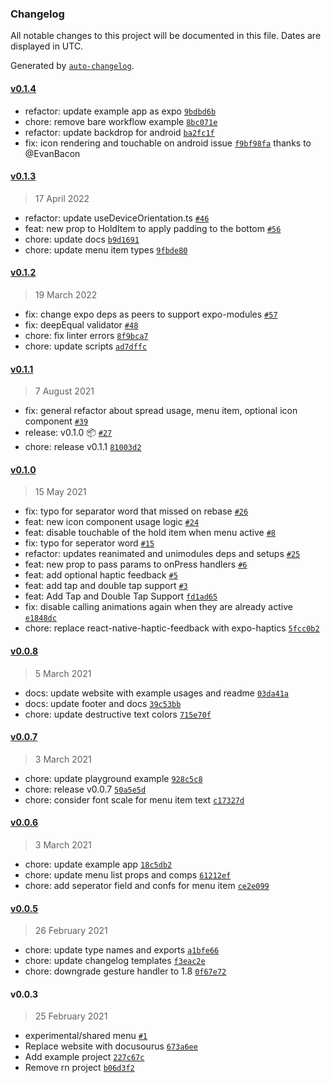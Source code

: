 ### Changelog

All notable changes to this project will be documented in this file. Dates are displayed in UTC.

Generated by [`auto-changelog`](https://github.com/CookPete/auto-changelog).

#### [v0.1.4](https://github.com/enesozturk/react-native-hold-menu/compare/v0.1.3...v0.1.4)

- refactor: update example app as expo [`9bdbd6b`](https://github.com/enesozturk/react-native-hold-menu/commit/9bdbd6bf1261896e54bae58ec50af0d925c57a70)
- chore: remove bare workflow example [`8bc071e`](https://github.com/enesozturk/react-native-hold-menu/commit/8bc071e2c5020361a9c7d9b402dd0cd6c4be9479)
- refactor: update backdrop for android [`ba2fc1f`](https://github.com/enesozturk/react-native-hold-menu/commit/ba2fc1f272c9b52f87e89a0d802a9525136ed5a5)
- fix: icon rendering and touchable on android issue [`f9bf98fa`](https://github.com/enesozturk/react-native-hold-menu/commit/f9b98fa533ec5186df52a7c8f87656007e2ebbac) thanks to @EvanBacon

#### [v0.1.3](https://github.com/enesozturk/react-native-hold-menu/compare/v0.1.2...v0.1.3)

> 17 April 2022

- refactor: update useDeviceOrientation.ts [`#46`](https://github.com/enesozturk/react-native-hold-menu/pull/46)
- feat: new prop to HoldItem to apply padding to the bottom [`#56`](https://github.com/enesozturk/react-native-hold-menu/pull/56)
- chore: update docs [`b9d1691`](https://github.com/enesozturk/react-native-hold-menu/commit/b9d1691b24f69053104bc6d20630fc1def8eb5af)
- chore: update menu item types [`9fbde80`](https://github.com/enesozturk/react-native-hold-menu/commit/9fbde80a26c1473336bf007f8500b9ddd6ba9754)

#### [v0.1.2](https://github.com/enesozturk/react-native-hold-menu/compare/v0.1.1...v0.1.2)

> 19 March 2022

- fix: change expo deps as peers to support expo-modules [`#57`](https://github.com/enesozturk/react-native-hold-menu/pull/57)
- fix: deepEqual validator [`#48`](https://github.com/enesozturk/react-native-hold-menu/pull/48)
- chore: fix linter errors [`8f9bca7`](https://github.com/enesozturk/react-native-hold-menu/commit/8f9bca762200103aeba4a19f41c94a2cc26df2f8)
- chore: update scripts [`ad7dffc`](https://github.com/enesozturk/react-native-hold-menu/commit/ad7dffc0ff1efb8b80b8de10f58417e0ba7f912c)

#### [v0.1.1](https://github.com/enesozturk/react-native-hold-menu/compare/v0.1.0...v0.1.1)

> 7 August 2021

- fix: general refactor about spread usage, menu item, optional icon component [`#39`](https://github.com/enesozturk/react-native-hold-menu/pull/39)
- release: v0.1.0 📦 [`#27`](https://github.com/enesozturk/react-native-hold-menu/pull/27)
- chore: release v0.1.1 [`81003d2`](https://github.com/enesozturk/react-native-hold-menu/commit/81003d21b596944013165800f7787eec49ff4e7b)

#### [v0.1.0](https://github.com/enesozturk/react-native-hold-menu/compare/v0.0.8...v0.1.0)

> 15 May 2021

- fix: typo for separator word that missed on rebase [`#26`](https://github.com/enesozturk/react-native-hold-menu/pull/26)
- feat: new icon component usage logic [`#24`](https://github.com/enesozturk/react-native-hold-menu/pull/24)
- feat: disable touchable of the hold item when menu active [`#8`](https://github.com/enesozturk/react-native-hold-menu/pull/8)
- fix: typo for seperator word [`#15`](https://github.com/enesozturk/react-native-hold-menu/pull/15)
- refactor: updates reanimated and unimodules deps and setups [`#25`](https://github.com/enesozturk/react-native-hold-menu/pull/25)
- feat: new prop to pass params to onPress handlers [`#6`](https://github.com/enesozturk/react-native-hold-menu/pull/6)
- feat: add optional haptic feedback [`#5`](https://github.com/enesozturk/react-native-hold-menu/pull/5)
- feat: add tap and double tap support [`#3`](https://github.com/enesozturk/react-native-hold-menu/pull/3)
- feat: Add Tap and Double Tap Support [`fd1ad65`](https://github.com/enesozturk/react-native-hold-menu/commit/fd1ad653cad4f1f3a212eedda5a4d87f54077510)
- fix: disable calling animations again when they are already active [`e1848dc`](https://github.com/enesozturk/react-native-hold-menu/commit/e1848dca63f46c5ed50685a78471e043c9aba2c3)
- chore: replace react-native-haptic-feedback with expo-haptics [`5fcc0b2`](https://github.com/enesozturk/react-native-hold-menu/commit/5fcc0b2b144b9ea93debafe05f80a244b91d1c99)

#### [v0.0.8](https://github.com/enesozturk/react-native-hold-menu/compare/v0.0.7...v0.0.8)

> 5 March 2021

- docs: update website with example usages and readme [`03da41a`](https://github.com/enesozturk/react-native-hold-menu/commit/03da41abd2958c791b933d3e45a0380dcb5b5131)
- docs: update footer and docs [`39c53bb`](https://github.com/enesozturk/react-native-hold-menu/commit/39c53bb59718184b383f303aa4be1abe749a905e)
- chore: update destructive text colors [`715e70f`](https://github.com/enesozturk/react-native-hold-menu/commit/715e70f9bb86cf74146029cb5f41c81d321663d9)

#### [v0.0.7](https://github.com/enesozturk/react-native-hold-menu/compare/v0.0.6...v0.0.7)

> 3 March 2021

- chore: update playground example [`928c5c8`](https://github.com/enesozturk/react-native-hold-menu/commit/928c5c82b76740a8741fc8eae625e7c613d7ca9c)
- chore: release v0.0.7 [`50a5e5d`](https://github.com/enesozturk/react-native-hold-menu/commit/50a5e5d37d960be1de36d47db3edba98c674ad87)
- chore: consider font scale for menu item text [`c17327d`](https://github.com/enesozturk/react-native-hold-menu/commit/c17327d51e22efa42f8ac702afc93e6213064d0c)

#### [v0.0.6](https://github.com/enesozturk/react-native-hold-menu/compare/v0.0.5...v0.0.6)

> 3 March 2021

- chore: update example app [`18c5db2`](https://github.com/enesozturk/react-native-hold-menu/commit/18c5db23e95387280e4dca5318b86b133ebcbbc8)
- chore: update menu list props and comps [`61212ef`](https://github.com/enesozturk/react-native-hold-menu/commit/61212efb9e530a1def7537881a0d22ad1ee8142e)
- chore: add seperator field and confs for menu item [`ce2e099`](https://github.com/enesozturk/react-native-hold-menu/commit/ce2e099c20eb8400cd66bad557d9ca666d4aab16)

#### [v0.0.5](https://github.com/enesozturk/react-native-hold-menu/compare/v0.0.3...v0.0.5)

> 26 February 2021

- chore: update type names and exports [`a1bfe66`](https://github.com/enesozturk/react-native-hold-menu/commit/a1bfe66aced64e0498598c00f305e989fc0e0062)
- chore: update changelog templates [`f3eac2e`](https://github.com/enesozturk/react-native-hold-menu/commit/f3eac2e8b5d380d2119ed77803f815969978f2eb)
- chore: downgrade gesture handler to 1.8 [`0f67e72`](https://github.com/enesozturk/react-native-hold-menu/commit/0f67e72311ea176ce68ef9e013fa07434593e145)

#### v0.0.3

> 25 February 2021

- experimental/shared menu [`#1`](https://github.com/enesozturk/react-native-hold-menu/pull/1)
- Replace website with docusourus [`673a6ee`](https://github.com/enesozturk/react-native-hold-menu/commit/673a6eed3d09ccdda3a318ff0c66b37f35c02be0)
- Add example project [`227c67c`](https://github.com/enesozturk/react-native-hold-menu/commit/227c67c373f9112b1a93a3f6b01df3ec02166e13)
- Remove rn project [`b06d3f2`](https://github.com/enesozturk/react-native-hold-menu/commit/b06d3f29efc08795592cec7f7fa13f9f35d71251)
